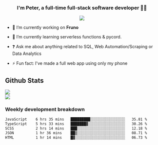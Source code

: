
### <div align="center">I'm Peter, a full-time full-stack software developer 👨‍💻</div>  
<div align="center">
<a href="https://ko-fi.com/theofficialpeter" target="_blank" style="display: inline-block;">
                <img
                    src="https://img.shields.io/badge/Donate-Ko--fi-F16061.svg?style=flat-square&logo=ko-fi" 
                    align="center"
                />
            </a> 
</div>  

- 🔭 I’m currently working on **Fruno**  
  

- 🌱 I’m currently learning serverless functions & pycord.  
  

- ❓ Ask me about anything related to SQL, Web Automation/Scraping or Data Analytics  
  

- ⚡ Fun fact: I've made a full web app using only my phone  
  



## Github Stats  
![](https://github-readme-stats.vercel.app/api?username=TheOfficialPeter&theme=tokyonight&hide_border=true&include_all_commits=false&count_private=false)<br/>
![](https://github-readme-stats.vercel.app/api/top-langs/?username=TheOfficialPeter&theme=tokyonight&hide_border=true&include_all_commits=false&count_private=false&layout=compact)

<h3>Weekly development breakdown</h3>

<!--START_SECTION:waka-->

```txt
JavaScript    6 hrs 35 mins   █████████░░░░░░░░░░░░░░░░   35.81 %
TypeScript    5 hrs 33 mins   ███████▓░░░░░░░░░░░░░░░░░   30.26 %
SCSS          2 hrs 14 mins   ███░░░░░░░░░░░░░░░░░░░░░░   12.18 %
JSON          1 hr 36 mins    ██▒░░░░░░░░░░░░░░░░░░░░░░   08.71 %
HTML          1 hr 14 mins    █▓░░░░░░░░░░░░░░░░░░░░░░░   06.73 %
```

<!--END_SECTION:waka-->
